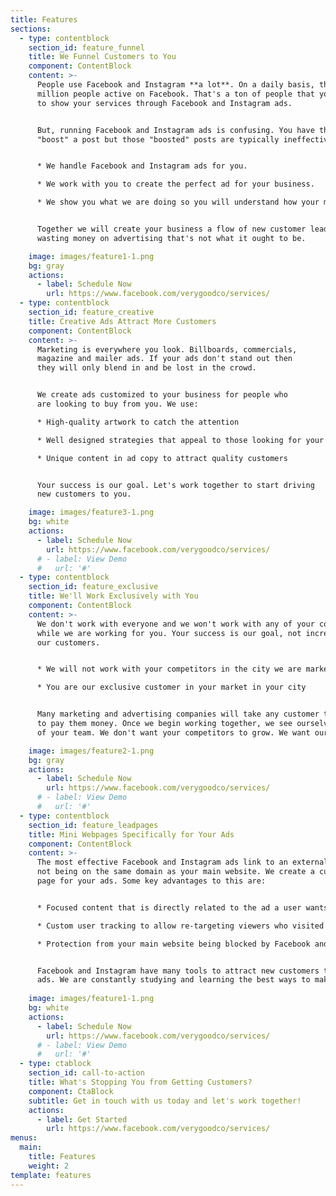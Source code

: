 ```yaml
---
title: Features
sections:
  - type: contentblock
    section_id: feature_funnel
    title: We Funnel Customers to You
    component: ContentBlock
    content: >-
      People use Facebook and Instagram **a lot**. On a daily basis, there are more than 1.62
      million people active on Facebook. That's a ton of people that you have the ability
      to show your services through Facebook and Instagram ads.


      But, running Facebook and Instagram ads is confusing. You have the ability to easily
      "boost" a post but those "boosted" posts are typically ineffective and a waste of money.  


      * We handle Facebook and Instagram ads for you.

      * We work with you to create the perfect ad for your business.

      * We show you what we are doing so you will understand how your money is being spent.  


      Together we will create your business a flow of new customer leads and you can stop
      wasting money on advertising that's not what it ought to be.

    image: images/feature1-1.png
    bg: gray
    actions:
      - label: Schedule Now
        url: https://www.facebook.com/verygoodco/services/
  - type: contentblock
    section_id: feature_creative
    title: Creative Ads Attract More Customers
    component: ContentBlock
    content: >-
      Marketing is everywhere you look. Billboards, commercials,
      magazine and mailer ads. If your ads don't stand out then
      they will only blend in and be lost in the crowd.


      We create ads customized to your business for people who
      are looking to buy from you. We use:

      * High-quality artwork to catch the attention

      * Well designed strategies that appeal to those looking for your services

      * Unique content in ad copy to attract quality customers


      Your success is our goal. Let's work together to start driving
      new customers to you.

    image: images/feature3-1.png
    bg: white
    actions:
      - label: Schedule Now
        url: https://www.facebook.com/verygoodco/services/
      # - label: View Demo
      #   url: '#'
  - type: contentblock
    section_id: feature_exclusive
    title: We'll Work Exclusively with You
    component: ContentBlock
    content: >-
      We don't work with everyone and we won't work with any of your competitors
      while we are working for you. Your success is our goal, not increasing
      our customers.


      * We will not work with your competitors in the city we are marketing for you

      * You are our exclusive customer in your market in your city


      Many marketing and advertising companies will take any customer that is willing
      to pay them money. Once we begin working together, we see ourselves as a part
      of your team. We don't want your competitors to grow. We want our team to grow.

    image: images/feature2-1.png
    bg: gray
    actions:
      - label: Schedule Now
        url: https://www.facebook.com/verygoodco/services/
      # - label: View Demo
      #   url: '#'
  - type: contentblock
    section_id: feature_leadpages
    title: Mini Webpages Specifically for Your Ads
    component: ContentBlock
    content: >-
      The most effective Facebook and Instagram ads link to an external landing page
      not being on the same domain as your main website. We create a custom landing
      page for your ads. Some key advantages to this are:


      * Focused content that is directly related to the ad a user wants more information about

      * Custom user tracking to allow re-targeting viewers who visited your ad but did not take action

      * Protection from your main website being blocked by Facebook and Instagram if they decided


      Facebook and Instagram have many tools to attract new customers to your business through
      ads. We are constantly studying and learning the best ways to make your ads more effective.
      
    image: images/feature1-1.png
    bg: white
    actions:
      - label: Schedule Now
        url: https://www.facebook.com/verygoodco/services/
      # - label: View Demo
      #   url: '#'
  - type: ctablock
    section_id: call-to-action
    title: What's Stopping You from Getting Customers?
    component: CtaBlock
    subtitle: Get in touch with us today and let's work together!
    actions:
      - label: Get Started
        url: https://www.facebook.com/verygoodco/services/
menus:
  main:
    title: Features
    weight: 2
template: features
---
```

